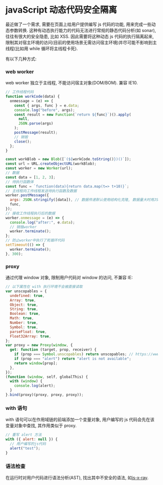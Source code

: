 # javaScript 动态代码安全隔离

最近做了一个需求, 需要在页面上给用户提供编写 js 代码的功能, 用来完成一些动态参数转换. 这种有动态执行能力的代码无法进行常规的静态代码分析(如 sonar), 往往有很大的安全隐患, 比如 XSS. 因此需要将这种动态 js 代码的执行隔离起来, 限制其对宿主环境的访问(目前的使用场景无需访问宿主环境)并尽可能不影响到主线程(比如用 while 循环将主线程卡死).

有以下几种方式:

### web worker

web worker 独立于主线程, 不能访问宿主对象(DOM/BOM). 兼容 IE10.

```javascript
// 工作线程代码
function workCode(data) {
  onmessage = (e) => {
    const { args, func } = e.data;
    console.log("before", args);
    const result = new Function(`return ${func}`)().apply(
      null,
      JSON.parse(args)
    );
    postMessage(result);
    // 销毁
    close();
  };
}

const workBlob = new Blob([`(${workCode.toString()})()`]);
const url = URL.createObjectURL(workBlob);
const worker = new Worker(url);
// 数据
const data = [1, 2, 3];
// 待执行函数体
const func = `function(data){return data.map(t=> t+10)}`;
// 主线程向工作线程发送待执行函数及数据
worker.postMessage({
  args: JSON.stringify([data]), // 数据传递默认使用结构化克隆, 数据量大时用JSON.stringify性能更好
  func,
});
// 接收工作线程执行后的数据
worker.onmessage = (e) => {
  console.log("after:", e.data);
  // 销毁worker
  worker.terminate();
};
// 防止worker中执行了死循环代码
setTimeout(() => {
  worker.terminate();
}, 300);
```

### proxy

通过代理 window 对象, 限制用户代码对 window 的访问, 不兼容 IE:

```javascript
// 以下属性在 with 执行环境不会被直接读取
var unscopables = {
  undefined: true,
  Array: true,
  Object: true,
  String: true,
  Boolean: true,
  Math: true,
  Number: true,
  Symbol: true,
  parseFloat: true,
  Float32Array: true,
};
var proxy = new Proxy(window, {
  get: function (target, prop, receiver) {
    if (prop === Symbol.unscopables) return unscopables; // https://www.zhihu.com/question/364970876
    if (prop === "alert") return "alert is not available";
    return window[prop];
  },
});
(function (window, self, globalThis) {
  with (window) {
    console.log(alert);
  }
}.bind(proxy)(proxy, proxy, proxy));
```

### with 语句

with 语句可以在作用域链的前端添加一个变量对象, 用户编写的 js 代码会先在该变量对象中查找, 其作用类似于 proxy.

```javascript
// 重写 alert 方法
with ({ alert: null }) {
  // 用户编写的js代码
  alert("test");
}
```

### 语法检查

在运行时对用户代码进行语法分析(AST), 找出其中不安全的语法, 如[js-x-ray](https://github.com/NodeSecure/js-x-ray).
